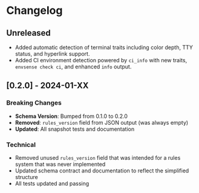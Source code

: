 # Changelog

## Unreleased

- Added automatic detection of terminal traits including color depth, TTY
  status, and hyperlink support.
- Added CI environment detection powered by `ci_info` with new traits,
  `envsense check ci`, and enhanced `info` output.

## [0.2.0] - 2024-01-XX

### Breaking Changes

- **Schema Version**: Bumped from 0.1.0 to 0.2.0
- **Removed**: `rules_version` field from JSON output (was always empty)
- **Updated**: All snapshot tests and documentation

### Technical

- Removed unused `rules_version` field that was intended for a rules system that
  was never implemented
- Updated schema contract and documentation to reflect the simplified structure
- All tests updated and passing

